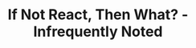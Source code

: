 ---
layout: bookmark
title: If Not React, Then What? - Infrequently Noted
tags:
  - Bookmarks
  - Building websites
  - JavaScript
  - Performance
  - Progressive enhancement
created: '2024-11-30T22:33:33.853Z'
link: https://infrequently.org/2024/11/if-not-react-then-what/
id: 912025427
excerpt: >-
  Frameworkism is now the dominant creed of today's frontend discourse, and it's
  bullshit. We owe it to ourselves and to our users to reject dogma and embrace
  engineering as a discipline that strives to serve users first and foremost.
image: https://infrequently.org/2024/11/if-not-react-then-what/spa-decision-tree.png
---